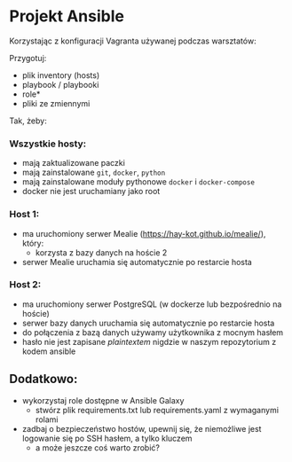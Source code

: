 # Projekt Ansible

Korzystając z konfiguracji Vagranta używanej podczas warsztatów:

Przygotuj:

- plik inventory (hosts)
- playbook / playbooki
- role*
- pliki ze zmiennymi

Tak, żeby:

### Wszystkie hosty:

- mają zaktualizowane paczki
- mają zainstalowane `git`, `docker`, `python`
- mają zainstalowane moduły pythonowe `docker` i `docker-compose`
- docker nie jest uruchamiany jako root

### Host 1:

- ma uruchomiony serwer Mealie (https://hay-kot.github.io/mealie/), który:
  - korzysta z bazy danych na hoście 2
- serwer Mealie uruchamia się automatycznie po restarcie hosta

### Host 2:

- ma uruchomiony serwer PostgreSQL (w dockerze lub bezpośrednio na hoście)
- serwer bazy danych uruchamia się automatycznie po restarcie hosta
- do połączenia z bazą danych używamy użytkownika z mocnym hasłem
- hasło nie jest zapisane _plaintextem_ nigdzie w naszym repozytorium z kodem ansible

## Dodatkowo:

- wykorzystaj role dostępne w Ansible Galaxy
  - stwórz plik requirements.txt lub requirements.yaml z wymaganymi rolami
- zadbaj o bezpieczeństwo hostów, upewnij się, że niemożliwe jest logowanie się po SSH hasłem, a tylko kluczem
  - a może jeszcze coś warto zrobić?

